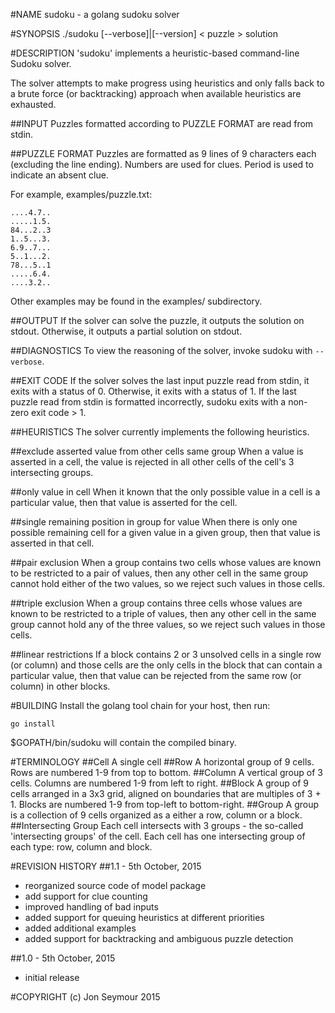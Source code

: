 #NAME
sudoku - a golang sudoku solver

#SYNOPSIS
./sudoku [--verbose]|[--version] < puzzle > solution

#DESCRIPTION
'sudoku' implements a heuristic-based command-line Sudoku solver.

The solver attempts to make progress using heuristics and only falls back
to a brute force (or backtracking) approach when available heuristics are
exhausted.

##INPUT
Puzzles formatted according to PUZZLE FORMAT are read from stdin.

##PUZZLE FORMAT
Puzzles are formatted as 9 lines of 9 characters each (excluding the line ending).
Numbers are used for clues. Period is used to indicate an absent clue.

For example, examples/puzzle.txt:

```
....4.7..
.....1.5.
84...2..3
1..5...3.
6.9..7...
5..1...2.
78...5..1
.....6.4.
....3.2..
```

Other examples may be found in the examples/ subdirectory.

##OUTPUT
If the solver can solve the puzzle, it outputs the solution on stdout. Otherwise, it outputs a partial solution on stdout.

##DIAGNOSTICS
To view the reasoning of the solver, invoke sudoku with ```--verbose```.

##EXIT CODE
If the solver solves the last input puzzle read from stdin, it exits with a status of 0. Otherwise, it exits with a status of 1. If the last puzzle read from stdin is formatted incorrectly, sudoku exits with a non-zero exit code > 1.

##HEURISTICS
The solver currently implements the following heuristics.

##exclude asserted value from other cells same group
When a value is asserted in a cell, the value is rejected in all other cells of the cell's 3 intersecting groups.

##only value in cell
When it known that the only possible value in a cell is a particular value, then that value is asserted for the cell.

##single remaining position in group for value
When there is only one possible remaining cell for a given value in a given group, then that value is asserted in that cell.

##pair exclusion
When a group contains two cells whose values are known to be restricted to a pair of values, then any other cell in the same group cannot hold either of the two values, so we reject such values in those cells.

##triple exclusion
When a group contains three cells whose values are known to be restricted to a triple of values, then any other cell in the same group cannot hold any of the three values, so we reject such values in those cells.

##linear restrictions
If a block contains 2 or 3 unsolved cells in a single row (or column) and those
cells are the only cells in the block that can contain a particular value, then that value can be rejected from the same row (or column) in other blocks.


#BUILDING
Install the golang tool chain for your host, then run:

```go install```

$GOPATH/bin/sudoku will contain the compiled binary.

#TERMINOLOGY
##Cell
A single cell
##Row
A horizontal group of 9 cells. Rows are numbered 1-9 from top to bottom.
##Column
A vertical group of 3 cells. Columns are numbered 1-9 from left to right.
##Block
A group of 9 cells arranged in a 3x3 grid, aligned on boundaries that are multiples of 3 + 1. Blocks are numbered 1-9 from top-left to bottom-right.
##Group
A group is a collection of 9 cells organized as a either a row, column or a block.
##Intersecting Group
Each cell intersects with 3 groups - the so-called 'intersecting groups' of the cell. Each cell has one intersecting group of each type: row, column and block.

#REVISION HISTORY
##1.1 - 5th October, 2015
* reorganized source code of model package
* add support for clue counting
* improved handling of bad inputs
* added support for queuing heuristics at different priorities
* added additional examples
* added support for backtracking and ambiguous puzzle detection

##1.0 - 5th October, 2015
* initial release

#COPYRIGHT
(c) Jon Seymour 2015

